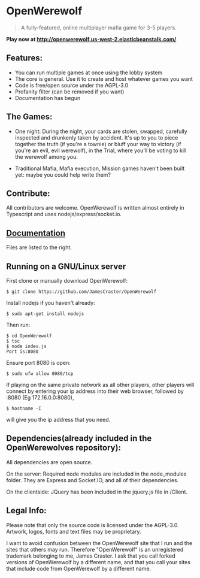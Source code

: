 # OpenWerewolf

> A fully-featured, online multiplayer mafia game for 3-5 players.

**Play now at http://openwerewolf.us-west-2.elasticbeanstalk.com/**

## Features:
* You can run multiple games at once using the lobby system
* The core is general. Use it to create and host whatever games you want
* Code is free/open source under the AGPL-3.0
* Profanity filter (can be removed if you want)
* Documentation has begun


## The Games:
* One night: During the night, your cards are stolen, swapped, carefully inspected and drunkenly taken by accident.
It's up to you to piece together the truth (if you're a townie) or bluff your way to victory (if you're an evil, evil werewolf),
in the Trial, where you'll be voting to kill the werewolf among you.

* Traditional Mafia, Mafia execution, Mission games haven't been built yet: maybe you could help write them?
## Contribute:
All contributors are welcome. OpenWerewolf is written almost entirely in Typescript and uses nodejs/express/socket.io.

## [Documentation](https://jamescraster.github.io/OpenWerewolf/)

Files are listed to the right.

## Running on a GNU/Linux server

First clone or manually download OpenWerewolf:

```
$ git clone https://github.com/JamesCraster/OpenWerewolf
```

Install nodejs if you haven't already:

```
$ sudo apt-get install nodejs
```

Then run:

```
$ cd OpenWerewolf
$ tsc
$ node index.js
Port is:8080
```

Ensure port 8080 is open:

```
$ sudo ufw allow 8080/tcp
```

If playing on the same private network as all other players,
other players will connect by entering your ip address into their web browser, followed by :8080
(Eg 172.16.0.0:8080),

```
$ hostname -I
```

will give you the ip address that you need.

## Dependencies(already included in the OpenWerewolves repository):

All dependencies are open source.

On the server:
Required node modules are included in the node_modules folder.
They are Express and Socket.IO, and all of their dependencies.

On the clientside:
JQuery has been included in the jquery.js file in /Client.

## Legal Info:
Please note that only the source code is licensed under the AGPL-3.0. 
Artwork, logos, fonts and text files may be proprietary.

I want to avoid confusion between the OpenWerewolf site that I run and the sites that others may run.
Therefore "OpenWerewolf" is an unregistered trademark belonging to me, James Craster.
I ask that you call forked versions of OpenWerewolf by a different name, and that you call your sites that include code from OpenWerewolf by a different name.




